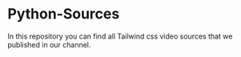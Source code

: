 # Python-Sources

In this repository you can find all Tailwind css video sources that we published in our channel.